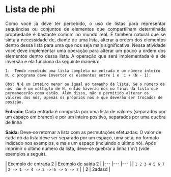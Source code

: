 # Lista de phi

<p align='justify'> Como você já deve ter percebido, o uso de listas para representar sequências ou conjuntos de elementos que compartilham determinada propriedade é bastante comum no mundo real. É também natural que se sinta a necessidade de, diante de uma lista, alterar a ordem dos elementos dentro dessa lista para uma que nos seja mais significativa. Nessa atividade você deve implementar uma operação para alterar um pouco a ordem dos elementos dentro dessa lista. A operação que será implementada é a de inversão e ela funciona da seguinte maneira:
</p>

    1:  Tendo recebido uma lista completa na entrada e um número inteiro N, o programa deve inverter os elementos entre i e  i + (N - 1).

    Obs: N é um inteiro menor ou igual ao tamanho da lista. Se o número de nós não é um múltiplo de N, então haverão nós no final da lista que permanecerão como estão. Além disso, não é permitido alterar os valores dos nós, apenas os próprios nós é que deverão ser trocados de posição.
   


<p align='justify'><b>Entrada:</b> Cada entrada é composta por uma lista de valores (separados por um espaço em branco) e por um inteiro positivo, separados por uma quebra de linha

<b>Saída:</b> Deve-se retornar a lista com as permutações efetuadas. O valor de cada nó da lista deve ser separado por um espaço, uma seta, no formato indicado nos exemplos, e mais um espaço (incluindo o último nó). Após imprimir o último número da lista, deve-se quebrar a linha (‘\n’) (vide exemplos a seguir).</p>

| Exemplo de entrada 2 | Exemplo de saída 2 |
|--- |--- |--- |
| `1 2 3 4 5 6 7` | `2 -> 1 -> 4 -> 3 -> 6 -> 5 -> 7` |
| 2 | 2adasd |


    


